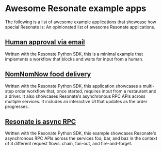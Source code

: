 # Awesome Resonate example apps

The following is a list of awesome example applications that showcase how special Resonate is:
An opinionated list of awesome Resonate applications.

## [Human approval via email](https://github.com/Tomperez98/human-in-the-loop/tree/main)

Written with the Resonate Python SDK, this is a minimal example that implements a workflow that blocks and waits for input from a human.

## [NomNomNow food delivery](https://github.com/flossypurse/nomnomnow)

Written with the Resonate Python SDK, this application showcases a multi-step order workflow that, once started, requires input from a restaurant and a driver. It also showcases Resonate's asynchronous RPC APIs across multiple services. It includes an interactive UI that updates as the order progresses.

## [Resonate is async RPC](https://github.com/flossypurse/resonate-is-async-rpc)

Written with the Resonate Python SDK, this example showcases Resonate's asynchronous RPC APIs across the services foo, bar, and baz in the context of 3 different request flows: chain, fan-out, and fire-and-forget.
